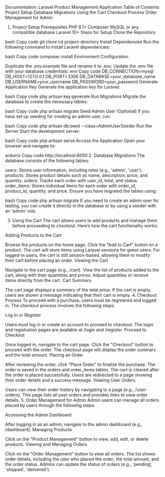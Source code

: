 Documentation: Laravel Product Management Application
Table of Contents
Project Setup
Database Migrations
Using the Cart
Checkout Process
Order Management for Admin
1. Project Setup
Prerequisites
PHP 8.1+
Composer
MySQL or any compatible database
Laravel 10+
Steps for Setup
Clone the Repository

bash
Copy code
git clone <repository-url>
cd project-directory
Install Dependencies Run the following command to install Laravel dependencies:

bash
Copy code
composer install
Environment Configuration

Duplicate the .env.example file and rename it to .env.
Update the .env file with your database credentials:
env
Copy code
DB_CONNECTION=mysql
DB_HOST=127.0.0.1
DB_PORT=3306
DB_DATABASE=your_database_name
DB_USERNAME=your_username
DB_PASSWORD=your_password
Generate Application Key Generate the application key for Laravel:

bash
Copy code
php artisan key:generate
Run Migrations Migrate the database to create the necessary tables:

bash
Copy code
php artisan migrate
Seed Admin User (Optional) If you have set up seeding for creating an admin user, run:

bash
Copy code
php artisan db:seed --class=AdminUserSeeder
Run the Server Start the development server:

bash
Copy code
php artisan serve
Access the Application Open your browser and navigate to:

arduino
Copy code
http://localhost:8000
2. Database Migrations
The database consists of the following tables:

users: Stores user information, including roles (e.g., 'admin', 'user').
products: Stores product details such as name, description, price, and quantity.
orders: Tracks each order with user_id, total, and status.
order_items: Stores individual items for each order with order_id, product_id, quantity, and price.
Ensure you have migrated the tables using:

bash
Copy code
php artisan migrate
If you need to create an admin user for testing, you can create it directly in the database or by using a seeder with an 'admin' role.

3. Using the Cart
The cart allows users to add products and manage them before proceeding to checkout. Here’s how the cart functionality works:

Adding Products to the Cart

Browse the products on the home page.
Click the "Add to Cart" button on a product.
The cart will store items using Laravel sessions for guest users.
For logged-in users, the cart is still session-based, allowing them to modify their cart before placing an order.
Viewing the Cart

Navigate to the cart page (e.g., /cart).
View the list of products added to the cart, along with their quantities and prices.
Adjust quantities or remove items directly from the cart.
Cart Summary

The cart page displays a summary of the total price.
If the cart is empty, users are shown a message indicating that their cart is empty.
4. Checkout Process
To proceed with a purchase, users must be registered and logged in. The checkout process involves the following steps:

Log In or Register

Users must log in or create an account to proceed to checkout.
The login and registration pages are available at /login and /register.
Proceed to Checkout

Once logged in, navigate to the cart page.
Click the "Checkout" button to proceed with the order.
The checkout page will display the order summary and the total amount.
Placing an Order

After reviewing the order, click "Place Order" to finalize the purchase.
The order is saved in the orders and order_items tables.
The cart is cleared after the order is placed successfully.
Users are redirected to a page showing their order details and a success message.
Viewing User Orders

Users can view their order history by navigating to a page (e.g., /user-orders).
This page lists all past orders and provides links to view order details.
5. Order Management for Admin
Admin users can manage all orders placed by users through the following steps:

Accessing the Admin Dashboard

After logging in as an admin, navigate to the admin dashboard (e.g., /dashboard).
Managing Products

Click on the "Product Management" button to view, add, edit, or delete products.
Viewing and Managing Orders

Click on the "Order Management" button to view all orders.
The list shows order details, including the user who placed the order, the total amount, and the order status.
Admins can update the status of orders (e.g., 'pending', 'shipped', 'delivered').
